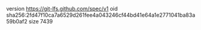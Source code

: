 version https://git-lfs.github.com/spec/v1
oid sha256:2fd47f10ca7a6529d261fee4a043246cf44bd41e64a1e2771041ba83a59b0af2
size 7439
